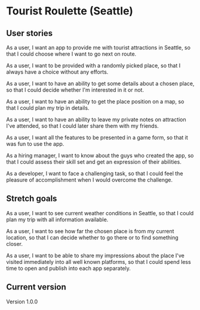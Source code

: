 # Tourist Roulette (Seattle)

## User stories

As a user, I want an app to provide me with tourist attractions in Seattle, so that I could choose where I want to go next on route.

As a user, I want to be provided with a randomly picked place, so that I always have a choice without any efforts.

As a user, I want to have an ability to get some details about a chosen place, so that I could decide whether I'm interested in it or not.

As a user, I want to have an ability to get the place position on a map, so that I could plan my trip in details.

As a user, I want to have an ability to leave my private notes on attraction I've attended, so that I could later share them with my friends.

As a user, I want all the features to be presented in a game form, so that it was fun to use the app.

As a hiring manager, I want to know about the guys who created the app, so that I could assess their skill set and get an expression of their abilities.

As a developer, I want to face a challenging task, so that I could feel the pleasure of accomplishment when I would overcome the challenge.

## Stretch goals

As a user, I want to see current weather conditions in Seattle, so that I could plan my trip with all information available.

As a user, I want to see how far the chosen place is from my current location, so that I can decide whether to go there or to find something closer.

As a user, I want to be able to share my impressions about the place I've visited immediately into all well known platforms, so that I could spend less time to open and publish into each app separately.

## Current version

Version 1.0.0
